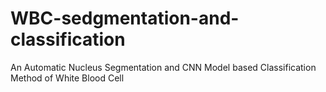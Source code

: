 # WBC-sedgmentation-and-classification
An Automatic Nucleus Segmentation and CNN Model based Classification Method of White Blood Cell
